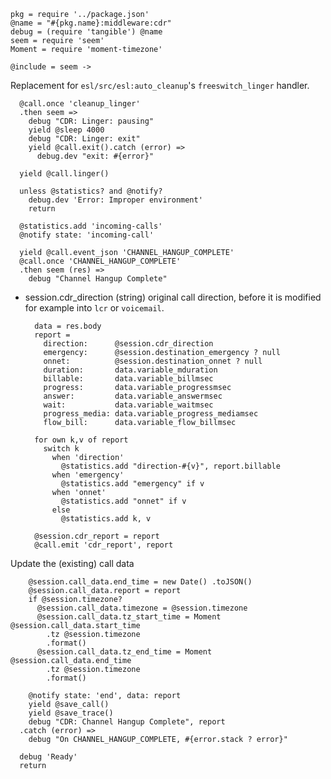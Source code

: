     pkg = require '../package.json'
    @name = "#{pkg.name}:middleware:cdr"
    debug = (require 'tangible') @name
    seem = require 'seem'
    Moment = require 'moment-timezone'

    @include = seem ->

Replacement for `esl/src/esl:auto_cleanup`'s `freeswitch_linger` handler.

      @call.once 'cleanup_linger'
      .then seem =>
        debug "CDR: Linger: pausing"
        yield @sleep 4000
        debug "CDR: Linger: exit"
        yield @call.exit().catch (error) =>
          debug.dev "exit: #{error}"

      yield @call.linger()

      unless @statistics? and @notify?
        debug.dev 'Error: Improper environment'
        return

      @statistics.add 'incoming-calls'
      @notify state: 'incoming-call'

      yield @call.event_json 'CHANNEL_HANGUP_COMPLETE'
      @call.once 'CHANNEL_HANGUP_COMPLETE'
      .then seem (res) =>
        debug "Channel Hangup Complete"

* session.cdr_direction (string) original call direction, before it is modified for example into `lcr` or `voicemail`.

        data = res.body
        report =
          direction:      @session.cdr_direction
          emergency:      @session.destination_emergency ? null
          onnet:          @session.destination_onnet ? null
          duration:       data.variable_mduration
          billable:       data.variable_billmsec
          progress:       data.variable_progressmsec
          answer:         data.variable_answermsec
          wait:           data.variable_waitmsec
          progress_media: data.variable_progress_mediamsec
          flow_bill:      data.variable_flow_billmsec

        for own k,v of report
          switch k
            when 'direction'
              @statistics.add "direction-#{v}", report.billable
            when 'emergency'
              @statistics.add "emergency" if v
            when 'onnet'
              @statistics.add "onnet" if v
            else
              @statistics.add k, v

        @session.cdr_report = report
        @call.emit 'cdr_report', report

Update the (existing) call data

        @session.call_data.end_time = new Date() .toJSON()
        @session.call_data.report = report
        if @session.timezone?
          @session.call_data.timezone = @session.timezone
          @session.call_data.tz_start_time = Moment @session.call_data.start_time
            .tz @session.timezone
            .format()
          @session.call_data.tz_end_time = Moment @session.call_data.end_time
            .tz @session.timezone
            .format()

        @notify state: 'end', data: report
        yield @save_call()
        yield @save_trace()
        debug "CDR: Channel Hangup Complete", report
      .catch (error) =>
        debug "On CHANNEL_HANGUP_COMPLETE, #{error.stack ? error}"

      debug 'Ready'
      return
